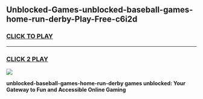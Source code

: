 
## Unblocked-Games-unblocked-baseball-games-home-run-derby-Play-Free-c6i2d
<h3>
<a href="https://premium76.site?title=unblocked-baseball-games-home-run-derby&ref=24M">CLICK TO PLAY</a></h3>
<hr>

<h3>
<a href="https://premium76.site?title=unblocked-baseball-games-home-run-derby&ref=24M">CLICK 2 PLAY</a>
  
</h3>

<a href="https://premium76.site?title=unblocked-baseball-games-home-run-derby&ref=24M"><img src="https://clearcache.store/games.png"></a>


**unblocked-baseball-games-home-run-derby games unblocked: Your Gateway to Fun and Accessible Online Gaming**
